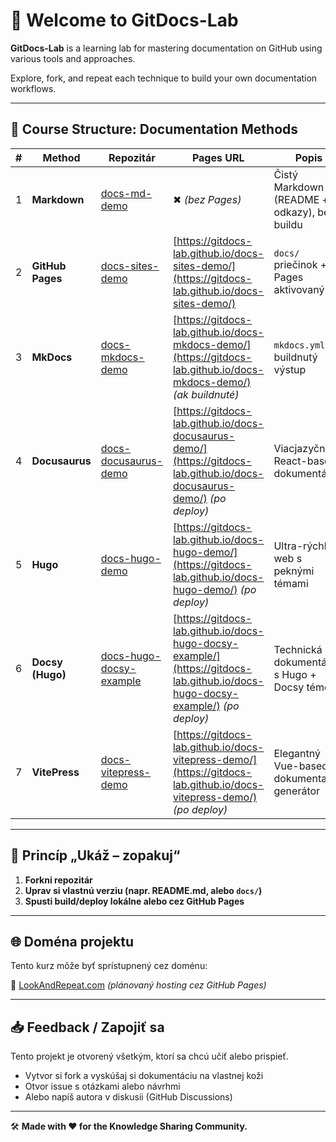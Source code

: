 # 📘 Welcome to GitDocs-Lab

**GitDocs-Lab** is a learning lab for mastering documentation on GitHub using various tools and approaches.

Explore, fork, and repeat each technique to build your own documentation workflows.

---

## 🧭 Course Structure: Documentation Methods


| # | Method           | Repozitár                                                                           | Pages URL                                                                                                                       | Popis                                        |
| - | ---------------- | ----------------------------------------------------------------------------------- | ----------------------------------------------------------------------------------------------------------------------------- | -------------------------------------------- |
| 1 | **Markdown**     | [docs-md-demo](https://github.com/GitDocs-Lab/docs-md-demo)                         | ✖ *(bez Pages)*                                                                                                               | Čistý Markdown (README + odkazy), bez buildu |
| 2 | **GitHub Pages** | [docs-sites-demo](https://github.com/GitDocs-Lab/docs-sites-demo)                   | [https://gitdocs-lab.github.io/docs-sites-demo/](https://gitdocs-lab.github.io/docs-sites-demo/)                              | `docs/` priečinok + Pages aktivovaný         |
| 3 | **MkDocs**       | [docs-mkdocs-demo](https://github.com/GitDocs-Lab/docs-mkdocs-demo)                 | [https://gitdocs-lab.github.io/docs-mkdocs-demo/](https://gitdocs-lab.github.io/docs-mkdocs-demo/) *(ak buildnuté)*           | `mkdocs.yml` + buildnutý výstup              |
| 4 | **Docusaurus**   | [docs-docusaurus-demo](https://github.com/GitDocs-Lab/docs-docusaurus-demo)         | [https://gitdocs-lab.github.io/docs-docusaurus-demo/](https://gitdocs-lab.github.io/docs-docusaurus-demo/) *(po deploy)*      | Viacjazyčný React-based dokumentátor         |
| 5 | **Hugo**         | [docs-hugo-demo](https://github.com/GitDocs-Lab/docs-hugo-demo)                     | [https://gitdocs-lab.github.io/docs-hugo-demo/](https://gitdocs-lab.github.io/docs-hugo-demo/) *(po deploy)*                 | Ultra-rýchly web s peknými témami            |
| 6 | **Docsy (Hugo)** | [docs-hugo-docsy-example](https://github.com/GitDocs-Lab/docs-hugo-docsy-example)   | [https://gitdocs-lab.github.io/docs-hugo-docsy-example/](https://gitdocs-lab.github.io/docs-hugo-docsy-example/) *(po deploy)* | Technická dokumentácia s Hugo + Docsy témou |
| 7 | **VitePress**    | [docs-vitepress-demo](https://github.com/GitDocs-Lab/docs-vitepress-demo)           | [https://gitdocs-lab.github.io/docs-vitepress-demo/](https://gitdocs-lab.github.io/docs-vitepress-demo/) *(po deploy)*        | Elegantný Vue-based dokumentačný generátor   |

---


## 🔁 Princíp „Ukáž – zopakuj“

1. **Forkni repozitár**
2. **Uprav si vlastnú verziu (napr. README.md, alebo `docs/`)**
3. **Spusti build/deploy lokálne alebo cez GitHub Pages**

---

## 🌐 Doména projektu

Tento kurz môže byť sprístupnený cez doménu:

🔗 [LookAndRepeat.com](https://LookAndRepeat.com) *(plánovaný hosting cez GitHub Pages)*

---

## 📥 Feedback / Zapojiť sa

Tento projekt je otvorený všetkým, ktorí sa chcú učiť alebo prispieť.

* Vytvor si fork a vyskúšaj si dokumentáciu na vlastnej koži
* Otvor issue s otázkami alebo návrhmi
* Alebo napíš autora v diskusii (GitHub Discussions)

---

🛠️ **Made with ❤️ for the Knowledge Sharing Community.**


